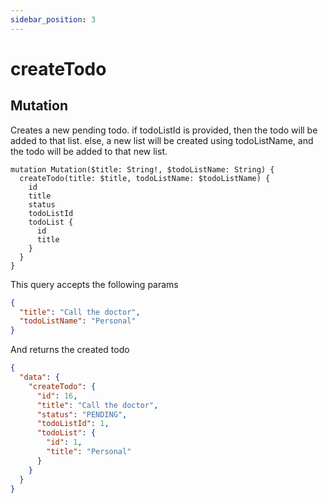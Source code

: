 ```yaml
---
sidebar_position: 3
---
```


# createTodo

## Mutation

Creates a new pending todo.
if todoListId is provided, then the todo will be added to that list.
else, a new list will be created using todoListName, and the todo will be added to that new list.

```gql
mutation Mutation($title: String!, $todoListName: String) {
  createTodo(title: $title, todoListName: $todoListName) {
    id
    title
    status
    todoListId
    todoList {
      id
      title
    }
  }
}
```

This query accepts the following params

```json
{
  "title": "Call the doctor",
  "todoListName": "Personal"
}
```

And returns the created todo

```json
{
  "data": {
    "createTodo": {
      "id": 16,
      "title": "Call the doctor",
      "status": "PENDING",
      "todoListId": 1,
      "todoList": {
        "id": 1,
        "title": "Personal"
      }
    }
  }
}
```
